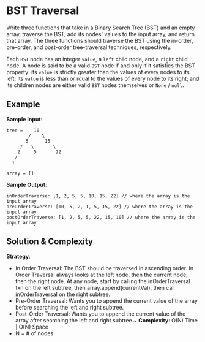 # BST Traversal  
Write three functions that take in a Binary Search Tree (BST) and an empty array, traverse the BST, add its nodes' values to the input array, and return that array. The three functions should traverse the BST using the in-order, pre-order, and post-order tree-traversal techniques, respectively.  

Each `BST` node has an integer `value`, a `left` child node, and a `right` child node. A node is said to be a valid `BST` node if and only if it satisfies the BST property: its `value` is strictly greater than the values of every nodes to its left; its `value` is less than or rqual to the values of every node to its right; and its children nodes are either valid `BST` nodes themselves or `None` / `null`.  

## Example  
__Sample Input__:  
```
tree =    10
        /    \
       5      15
     /   \       \
    2     5       22
   /
  1 

array = []
```
__Sample Output__:  
```
inOrderTraverse: [1, 2, 5, 5, 10, 15, 22] // where the array is the input array
preOrderTraverse: [10, 5, 2, 1, 5, 15, 22] // where the array is the input array
postOrderTraverse: [1, 2, 5, 5, 22, 15, 10] // where the array is the input array
```

## Solution & Complexity  
__Strategy__:  
* In Order Traversal: The BST should be traversed in ascending order. In Order Traversal always looks at the left node, then the current node, then the right node. At any node, start by calling the inOrderTraversal fxn on the left subtree, then array.append(currentVal), then call inOrderTraversal on the right subtree.  
* Pre-Order Traversal: Wants you to append the current value of the array before searching the left and right subtree.  
* Post-Order Traversal: Wants you to append the current value of the array after searching the left and right subtree.~
__Complexity__: O(N) Time | O(N) Space  
* N = # of nodes